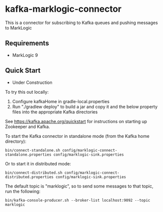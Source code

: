 # kafka-marklogic-connector

This is a connector for subscribing to Kafka queues and pushing messages to MarkLogic

## Requirements
* MarkLogic 9

## Quick Start

* Under Construction

To try this out locally:

1. Configure kafkaHome in gradle-local.properties
1. Run "./gradlew deploy" to build a jar and copy it and the below property files into the appropriate Kafka directories

See https://kafka.apache.org/quickstart for instructions on starting up Zookeeper and Kafka.

To start the Kafka connector in standalone mode (from the Kafka home directory):

    bin/connect-standalone.sh config/marklogic-connect-standalone.properties config/marklogic-sink.properties

Or to start it in distributed mode:

    bin/connect-distributed.sh config/marklogic-connect-distributed.properties config/marklogic-sink.properties

The default topic is "marklogic", so to send some messages to that topic, run the following:

    bin/kafka-console-producer.sh --broker-list localhost:9092 --topic marklogic
